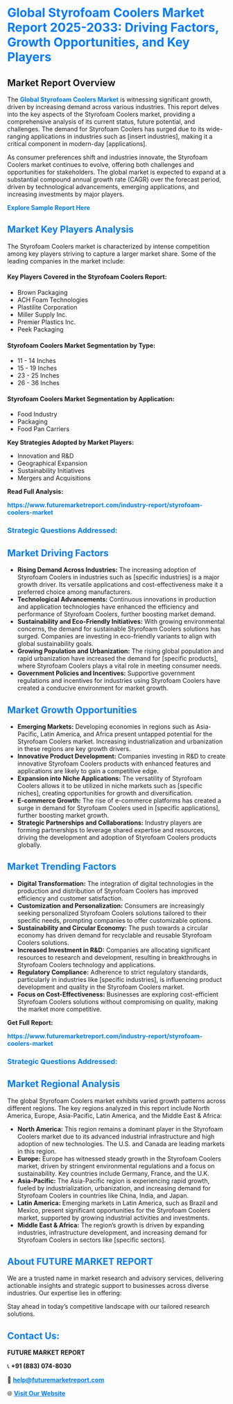 <h1 style="color: #007BFF;">Global Styrofoam Coolers Market Report 2025-2033: Driving Factors, Growth Opportunities, and Key Players</h1>

<section id="overview">
<h2>Market Report Overview</h2>
<p>The <a href="https://www.futuremarketreport.com/industry-report/styrofoam-coolers-market" style="color: #007BFF; text-decoration: none;"><strong>Global Styrofoam Coolers Market</strong></a> is witnessing significant growth, driven by increasing demand across various industries. This report delves into the key aspects of the Styrofoam Coolers market, providing a comprehensive analysis of its current status, future potential, and challenges. The demand for Styrofoam Coolers has surged due to its wide-ranging applications in industries such as [insert industries], making it a critical component in modern-day [applications].</p>
<p>As consumer preferences shift and industries innovate, the Styrofoam Coolers market continues to evolve, offering both challenges and opportunities for stakeholders. The global market is expected to expand at a substantial compound annual growth rate (CAGR) over the forecast period, driven by technological advancements, emerging applications, and increasing investments by major players.</p>
</section>

<section id="overview">
<p><a href="https://www.futuremarketreport.com/request-sample/reportId=88842" style="color: #007BFF; text-decoration: none;"><strong>Explore Sample Report Here</strong></a></p>
</section>

<section id="key-players">
<h2 style="color: #007BFF;">Market Key Players Analysis</h2>
<p>The Styrofoam Coolers market is characterized by intense competition among key players striving to capture a larger market share. Some of the leading companies in the market include:</p>
<h4>Key Players Covered in the Styrofoam Coolers Report:</h4>
<ul><li>Brown Packaging</li><li>ACH Foam Technologies</li><li>Plastilite Corporation</li><li>Miller Supply Inc.</li><li>Premier Plastics Inc.</li><li>Peek Packaging</li></ul>
<h4>Styrofoam Coolers Market Segmentation by Type:</h4>
<ul><li>11 - 14 Inches</li><li>15 - 19 Inches</li><li>23 - 25 Inches</li><li>26 - 36 Inches</li></ul>

<h4>Styrofoam Coolers Market Segmentation by Application:</h4>
<ul><li>Food Industry</li><li>Packaging</li><li>Food Pan Carriers</li></ul>
<p><strong>Key Strategies Adopted by Market Players:</strong></p>
<ul>
<li>Innovation and R&D</li>
<li>Geographical Expansion</li>
<li>Sustainability Initiatives</li>
<li>Mergers and Acquisitions</li>
</ul>
</section>

<section>
<p><strong>Read Full Analysis: </strong></p><a href="https://www.futuremarketreport.com/industry-report/styrofoam-coolers-market" style="color: #007BFF; text-decoration: none;"><strong>https://www.futuremarketreport.com/industry-report/styrofoam-coolers-market</strong></a>
<h3 style="color: #007BFF;">Strategic Questions Addressed:</h3>
</section>

<section id="driving-factors">
<h2 style="color: #007BFF;">Market Driving Factors</h2>
<ul>
<li><strong>Rising Demand Across Industries:</strong> The increasing adoption of Styrofoam Coolers in industries such as [specific industries] is a major growth driver. Its versatile applications and cost-effectiveness make it a preferred choice among manufacturers.</li>
<li><strong>Technological Advancements:</strong> Continuous innovations in production and application technologies have enhanced the efficiency and performance of Styrofoam Coolers, further boosting market demand.</li>
<li><strong>Sustainability and Eco-Friendly Initiatives:</strong> With growing environmental concerns, the demand for sustainable Styrofoam Coolers solutions has surged. Companies are investing in eco-friendly variants to align with global sustainability goals.</li>
<li><strong>Growing Population and Urbanization:</strong> The rising global population and rapid urbanization have increased the demand for [specific products], where Styrofoam Coolers plays a vital role in meeting consumer needs.</li>
<li><strong>Government Policies and Incentives:</strong> Supportive government regulations and incentives for industries using Styrofoam Coolers have created a conducive environment for market growth.</li>
</ul>
</section>

<section id="growth-opportunities">
<h2 style="color: #007BFF;">Market Growth Opportunities</h2>
<ul>
<li><strong>Emerging Markets:</strong> Developing economies in regions such as Asia-Pacific, Latin America, and Africa present untapped potential for the Styrofoam Coolers market. Increasing industrialization and urbanization in these regions are key growth drivers.</li>
<li><strong>Innovative Product Development:</strong> Companies investing in R&D to create innovative Styrofoam Coolers products with enhanced features and applications are likely to gain a competitive edge.</li>
<li><strong>Expansion into Niche Applications:</strong> The versatility of Styrofoam Coolers allows it to be utilized in niche markets such as [specific niches], creating opportunities for growth and diversification.</li>
<li><strong>E-commerce Growth:</strong> The rise of e-commerce platforms has created a surge in demand for Styrofoam Coolers used in [specific applications], further boosting market growth.</li>
<li><strong>Strategic Partnerships and Collaborations:</strong> Industry players are forming partnerships to leverage shared expertise and resources, driving the development and adoption of Styrofoam Coolers products globally.</li>
</ul>
</section>

<section id="trending-factors">
<h2 style="color: #007BFF;">Market Trending Factors</h2>
<ul>
<li><strong>Digital Transformation:</strong> The integration of digital technologies in the production and distribution of Styrofoam Coolers has improved efficiency and customer satisfaction.</li>
<li><strong>Customization and Personalization:</strong> Consumers are increasingly seeking personalized Styrofoam Coolers solutions tailored to their specific needs, prompting companies to offer customizable options.</li>
<li><strong>Sustainability and Circular Economy:</strong> The push towards a circular economy has driven demand for recyclable and reusable Styrofoam Coolers solutions.</li>
<li><strong>Increased Investment in R&D:</strong> Companies are allocating significant resources to research and development, resulting in breakthroughs in Styrofoam Coolers technology and applications.</li>
<li><strong>Regulatory Compliance:</strong> Adherence to strict regulatory standards, particularly in industries like [specific industries], is influencing product development and quality in the Styrofoam Coolers market.</li>
<li><strong>Focus on Cost-Effectiveness:</strong> Businesses are exploring cost-efficient Styrofoam Coolers solutions without compromising on quality, making the market more competitive.</li>
</ul>
</section>

<section>
<p><strong>Get Full Report: </strong></p><a href="https://www.futuremarketreport.com/industry-report/styrofoam-coolers-market" style="color: #007BFF; text-decoration: none;"><strong>https://www.futuremarketreport.com/industry-report/styrofoam-coolers-market</strong></a>
<h3 style="color: #007BFF;">Strategic Questions Addressed:</h3>
</section>


<section id="regional-analysis">
<h2 style="color: #007BFF;">Market Regional Analysis</h2>
<p>The global Styrofoam Coolers market exhibits varied growth patterns across different regions. The key regions analyzed in this report include North America, Europe, Asia-Pacific, Latin America, and the Middle East & Africa:</p>
<ul>
<li><strong>North America:</strong> This region remains a dominant player in the Styrofoam Coolers market due to its advanced industrial infrastructure and high adoption of new technologies. The U.S. and Canada are leading markets in this region.</li>
<li><strong>Europe:</strong> Europe has witnessed steady growth in the Styrofoam Coolers market, driven by stringent environmental regulations and a focus on sustainability. Key countries include Germany, France, and the U.K.</li>
<li><strong>Asia-Pacific:</strong> The Asia-Pacific region is experiencing rapid growth, fueled by industrialization, urbanization, and increasing demand for Styrofoam Coolers in countries like China, India, and Japan.</li>
<li><strong>Latin America:</strong> Emerging markets in Latin America, such as Brazil and Mexico, present significant opportunities for the Styrofoam Coolers market, supported by growing industrial activities and investments.</li>
<li><strong>Middle East & Africa:</strong> The region’s growth is driven by expanding industries, infrastructure development, and increasing demand for Styrofoam Coolers in sectors like [specific sectors].</li>
</ul>
</section>

<footer>
<h2 style="color: #007BFF;">About FUTURE MARKET REPORT</h2>
<p>We are a trusted name in market research and advisory services, delivering actionable insights and strategic support to businesses across diverse industries. Our expertise lies in offering:</p>

<p>Stay ahead in today’s competitive landscape with our tailored research solutions.</p>

<h2 style="color: #007BFF;">Contact Us:</h2>
<p><strong>FUTURE MARKET REPORT</strong></p>
<p>📞 <strong>+91 (883) 074-8030</strong></p>
<p>📧 <strong><a href="mailto:help@futuremarketreport.com" style="color: #007BFF;">help@futuremarketreport.com</a></strong></p>
<p>🌐 <strong><a href="https://www.futuremarketreport.com/" style="color: #007BFF;">Visit Our Website</a></strong></p>
</footer>